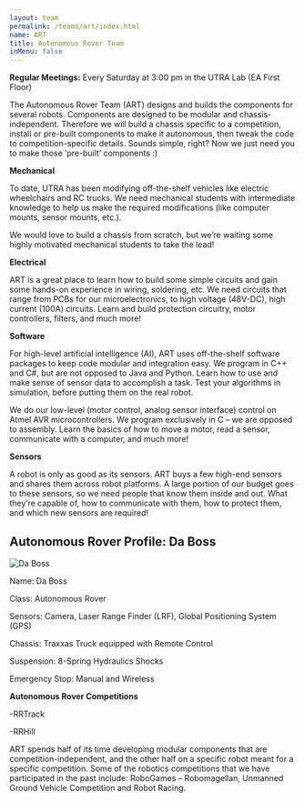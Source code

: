 ```yaml
---
layout: team
permalink: /teams/art/index.html
name: ART
title: Autonomous Rover Team
inMenu: false
---
```


**Regular Meetings:** Every Saturday at 3:00 pm in the UTRA Lab (EA First Floor)

The Autonomous Rover Team (ART) designs and builds the components for several robots. Components are designed to be modular and chassis-independent. Therefore we will build a chassis specific to a competition, install or pre-built components to make it autonomous, then tweak the code to competition-specific details. Sounds simple, right? Now we just need you to make those ‘pre-built’ components :)

**Mechanical**

To date, UTRA has been modifying off-the-shelf vehicles like electric wheelchairs and RC trucks. We need mechanical students with intermediate knowledge to help us make the required modifications (like computer mounts, sensor mounts, etc.).

We would love to build a chassis from scratch, but we’re waiting some highly motivated mechanical students to take the lead!

**Electrical**

ART is a great place to learn how to build some simple circuits and gain some hands-on experience in wiring, soldering, etc. We need circuits that range from PCBs for our microelectronics, to high voltage (48V-DC), high current (100A) circuits. Learn and build protection circuitry, motor controllers, filters, and much more!

**Software**

For high-level artificial intelligence (AI), ART uses off-the-shelf software packages to keep code modular and integration easy. We program in C++ and C#, but are not opposed to Java and Python. Learn how to use and make sense of sensor data to accomplish a task. Test your algorithms in simulation, before putting them on the real robot.

We do our low-level (motor control, analog sensor interface) control on Atmel AVR microcontrollers. We program exclusively in C – we are opposed to assembly. Learn the basics of how to move a motor, read a sensor, communicate with a computer, and much more!

**Sensors**

A robot is only as good as its sensors. ART buys a few high-end sensors and shares them across robot platforms. A large portion of our budget goes to these sensors, so we need people that know them inside and out. What they’re capable of, how to communicate with them, how to protect them, and which new sensors are required!

## Autonomous Rover Profile: Da Boss

![Da Boss](http://utra.ca/Pictures/ART/art1.JPG)

Name: Da Boss

Class: Autonomous Rover

Sensors: Camera, Laser Range Finder (LRF), Global Positioning System (GPS)

Chassis: Traxxas Truck equipped with Remote Control

Suspension: 8-Spring Hydraulics Shocks

Emergency Stop: Manual and Wireless

**Autonomous Rover Competitions**

-RRTrack

-RRHill

ART spends half of its time developing modular components that are competition-independent, and the other half on a specific robot meant for a specific competition. Some of the robotics competitions that we have participated in the past include: RoboGames – Robomagellan, Unmanned Ground Vehicle Competition and Robot Racing.
